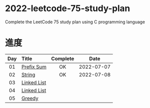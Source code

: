 # 2022-leetcode-75-study-plan
Complete the LeetCode 75 study plan using C programming language


# 進度
| Day | Title | Complete | Date |
|:----:|:---------|:-----:|:--------:|
| 01 | [Prefix Sum](https://github.com/Hsu1685/2022-leetcode-75-study-plan/blob/main/Day_01_Prefix_Sum/Day_01_Prefix_Sum.md) | OK | 2022-07-07 |
| 02 | [String](https://github.com/Hsu1685/2022-leetcode-75-study-plan/blob/main/) | OK | 2022-07-08 |
| 03 | [Linked List](https://github.com/Hsu1685/2022-leetcode-75-study-plan/blob/main/) | | |
| 04 | [Linked List](https://github.com/Hsu1685/2022-leetcode-75-study-plan/blob/main/)  | | |
| 05 | [Greedy](https://github.com/Hsu1685/2022-leetcode-75-study-plan/blob/main/)  | | |

